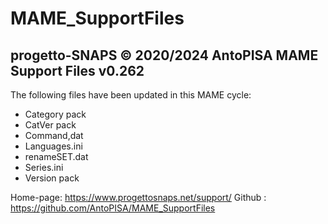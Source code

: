 # MAME_SupportFiles

progetto-SNAPS © 2020/2024 AntoPISA
MAME Support Files v0.262
-----------------------------------

The following files have been updated in this MAME cycle:

- Category pack
- CatVer pack
- Command,dat
- Languages.ini
- renameSET.dat
- Series.ini
- Version pack

Home-page: https://www.progettosnaps.net/support/
Github   : https://github.com/AntoPISA/MAME_SupportFiles
